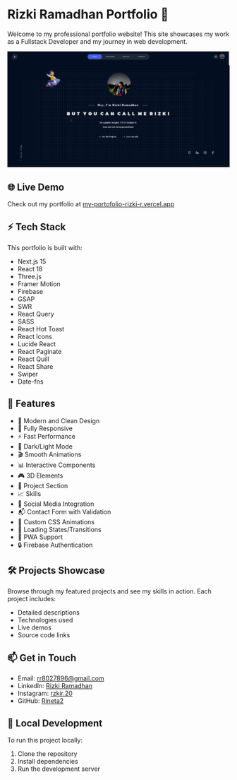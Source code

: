 # Rizki Ramadhan Portfolio 🚀

Welcome to my professional portfolio website! This site showcases my work as a Fullstack Developer and my journey in web development.

![Website Preview](src/components/assets/priview/priview.png)

## 🌐 Live Demo

Check out my portfolio at [my-portofolio-rizki-r.vercel.app](https://my-portofolio-rizki-r.vercel.app/)

## ⚡ Tech Stack

This portfolio is built with:

- Next.js 15
- React 18
- Three.js
- Framer Motion
- Firebase
- GSAP
- SWR
- React Query
- SASS
- React Hot Toast
- React Icons
- Lucide React
- React Paginate
- React Quill
- React Share
- Swiper
- Date-fns

## 🎯 Features

- 🎨 Modern and Clean Design
- 📱 Fully Responsive
- ⚡ Fast Performance
- 🌙 Dark/Light Mode
- 🎬 Smooth Animations
- 📊 Interactive Components
- 🎮 3D Elements
- 📝 Project Section
- 📈 Skills
- 📱 Social Media Integration
- 📬 Contact Form with Validation
- 🎨 Custom CSS Animations
- 🔄 Loading States/Transitions
- 📱 PWA Support
- 🔒 Firebase Authentication

## 🛠️ Projects Showcase

Browse through my featured projects and see my skills in action. Each project includes:

- Detailed descriptions
- Technologies used
- Live demos
- Source code links

## 📫 Get in Touch

- Email: rr8027896@gmail.com
- LinkedIn: [Rizki Ramadhan](https://www.linkedin.com/in/rizki-ramadhan12)
- Instagram: [rzkir.20](https://www.instagram.com/rzkir.20)
- GitHub: [Rineta2](https://github.com/Rineta2)

## 🚀 Local Development

To run this project locally:

1. Clone the repository
2. Install dependencies
3. Run the development server
